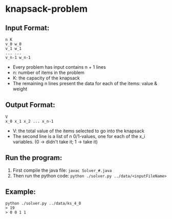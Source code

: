 # knapsack-problem

## Input Format:

```
n K
v_0 w_0
v_1 w_1
... ...
v_n-1 w_n-1
```

* Every problem has input contains n + 1 lines
* n: number of items in the problem
* K: the capacity of the knapsack
* The remaining n lines present the data for each of the items: value & weight

## Output Format:

```
V
x_0 x_1 x_2 ... x_n-1
```

* V: the total value of the items selected to go into the knapsack
* The second line is a list of n 0/1-values, one for each of the x_i variables. (0 -> didn't take it; 1 -> take it)

## Run the program:
1. First compile the java file: `javac Solver_#.java` 
2. Then run the python code: `python ./solver.py ../data/<inputFileName>`

## Example:
```
python ./solver.py ../data/ks_4_0 
> 19
> 0 0 1 1
```
